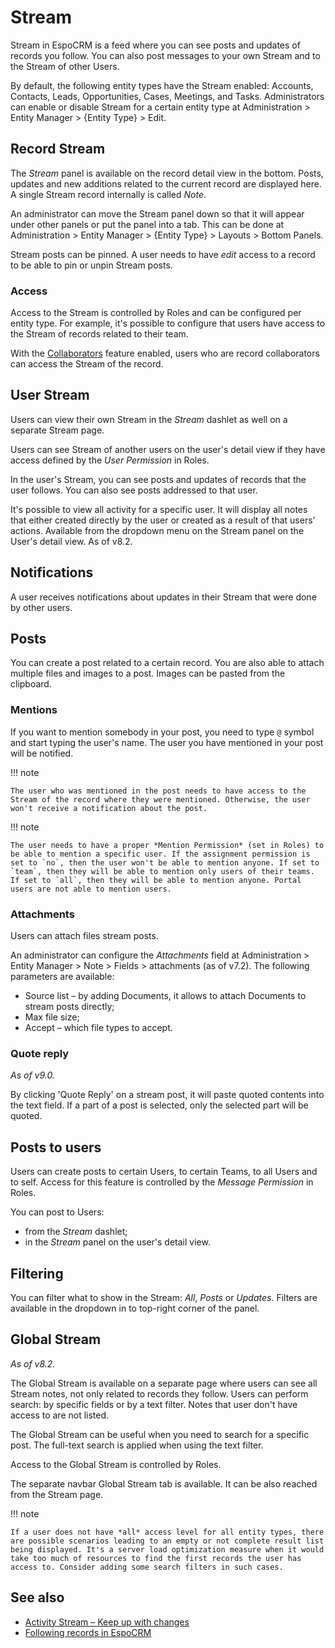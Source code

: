 # Stream

Stream in EspoCRM is a feed where you can see posts and updates of records you follow. You can also post messages to your own Stream and to the Stream of other Users.

By default, the following entity types have the Stream enabled: Accounts, Contacts, Leads, Opportunities, Cases, Meetings, and Tasks. Administrators can enable or disable  Stream for a certain entity type at Administration > Entity Manager > {Entity Type} > Edit.

## Record Stream

The *Stream* panel is available on the record detail view in the bottom. Posts, updates and new additions related to the current record are displayed here. A single Stream record internally is called *Note*.

An administrator can move the Stream panel down so that it will appear under other panels or put the panel into a tab. This can be done at Administration > Entity Manager > {Entity Type} > Layouts > Bottom Panels.

Stream posts can be pinned. A user needs to have *edit* access to a record to be able to pin or unpin Stream posts.

### Access

Access to the Stream is controlled by Roles and can be configured per entity type. For example, it's possible to configure that users have access to the Stream of records related to their team.

With the [Collaborators](../administration/roles-management.md#collaborators) feature enabled, users who are record collaborators can access the Stream of the record.

## User Stream

Users can view their own Stream in the *Stream* dashlet as well on a separate Stream page.

Users can see Stream of another users on the user's detail view if they have access defined by the *User Permission* in Roles.

In the user's Stream, you can see posts and updates of records that the user follows. You can also see posts addressed to that user.

It's possible to view all activity for a specific user. It will display all notes that either created directly by the user or created as a result of that users' actions. Available from the dropdown menu on the Stream panel on the User's detail view. As of v8.2.

## Notifications

A user receives notifications about updates in their Stream that were done by other users.

## Posts

You can create a post related to a certain record. You are also able to attach multiple files and images to a post. Images can be pasted from the clipboard.

### Mentions

If you want to mention somebody in your post, you need to type `@` symbol and start typing the user's name. The user you have mentioned in your post will be notified.

!!! note

    The user who was mentioned in the post needs to have access to the Stream of the record where they were mentioned. Otherwise, the user won't receive a notification about the post.

!!! note

    The user needs to have a proper *Mention Permission* (set in Roles) to be able to mention a specific user. If the assignment permission is set to `no`, then the user won't be able to mention anyone. If set to `team`, then they will be able to mention only users of their teams. If set to `all`, then they will be able to mention anyone. Portal users are not able to mention users.

### Attachments

Users can attach files stream posts.

An administrator can configure the *Attachments* field at Administration > Entity Manager > Note > Fields > attachments (as of v7.2). The following parameters are available:

* Source list – by adding Documents, it allows to attach Documents to stream posts directly;
* Max file size;
* Accept – which file types to accept.

### Quote reply

*As of v9.0.*

By clicking 'Quote Reply' on a stream post, it will paste quoted contents into the text field. If a part of a post is selected, only the selected part will be quoted.

## Posts to users

Users can create posts to certain Users, to certain Teams, to all Users and to self. Access for this feature is controlled by the *Message Permission* in Roles.

You can post to Users:

* from the *Stream* dashlet;
* in the *Stream* panel on the user's detail view.

## Filtering

You can filter what to show in the Stream: *All*, *Posts* or *Updates*. Filters are available in the dropdown in to top-right corner of the panel.

## Global Stream

*As of v8.2.*

The Global Stream is available on a separate page where users can see all Stream notes, not only related to records they follow. Users can perform search: by specific fields or by a text filter. Notes that user don't have access to are not listed.

The Global Stream can be useful when you need to search for a specific post. The full-text search is applied when using the text filter.  

Access to the Global Stream is controlled by Roles.

The separate navbar Global Stream tab is available. It can be also reached from the Stream page.

!!! note

    If a user does not have *all* access level for all entity types, there are possible scenarios leading to an empty or not complete result list being displayed. It's a server load optimization measure when it would take too much of resources to find the first records the user has access to. Consider adding some search filters in such cases.

## See also

* [Activity Stream – Keep up with changes](https://www.espocrm.com/tips/activity-stream/)
* [Following records in EspoCRM](https://www.espocrm.com/tips/follow-records/)
